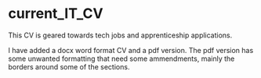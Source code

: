 # current_IT_CV
This CV is geared towards tech jobs and apprenticeship applications.

I have added a docx word format CV and a pdf version. 
The pdf version has some unwanted formatting that need some ammendments, mainly the borders around some of the sections.

